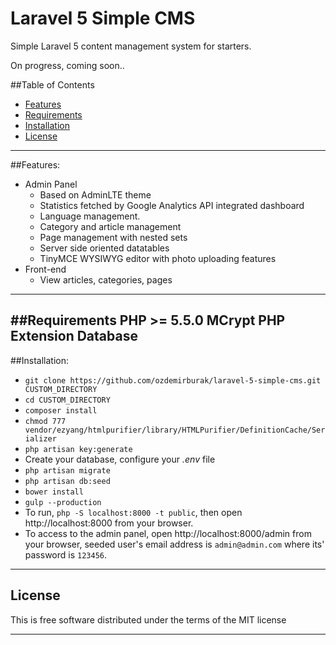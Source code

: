 # Laravel 5 Simple CMS
Simple Laravel 5 content management system for starters. 

On progress, coming soon..

##Table of Contents
* [Features](#item1)
* [Requirements](#item2)
* [Installation](#item3)
* [License](#item4)
-----
<a name="item1"></a>
##Features:
* Admin Panel
    * Based on AdminLTE theme
    * Statistics fetched by Google Analytics API integrated dashboard
	* Language management.
	* Category and article management
	* Page management with nested sets
	* Server side oriented datatables
	* TinyMCE WYSIWYG editor with photo uploading features
* Front-end
	* View articles, categories, pages
-----
<a name="item2"></a>
##Requirements
	PHP >= 5.5.0
	MCrypt PHP Extension
	Database
-----
<a name="item3"></a>
##Installation:
* `git clone https://github.com/ozdemirburak/laravel-5-simple-cms.git CUSTOM_DIRECTORY`
* `cd CUSTOM_DIRECTORY`
* `composer install`
* `chmod 777 vendor/ezyang/htmlpurifier/library/HTMLPurifier/DefinitionCache/Serializer`
* `php artisan key:generate`
* Create your database, configure your *.env* file
* `php artisan migrate`
* `php artisan db:seed`
* `bower install`
* `gulp --production`
* To run, `php -S localhost:8000 -t public`, then open http://localhost:8000 from your browser.
* To access to the admin panel, open http://localhost:8000/admin from your browser, seeded user's email address is `admin@admin.com` where its' password is `123456`.

-----
<a name="item4"></a>

## License
This is free software distributed under the terms of the MIT license

-----
